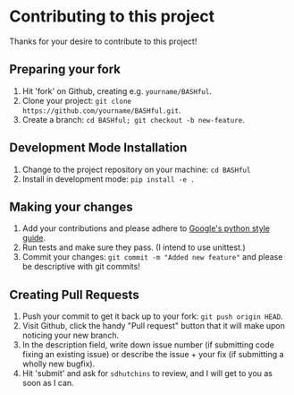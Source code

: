 # Contributing to this project

Thanks for your desire to contribute to this project!

## Preparing your fork

1. Hit 'fork' on Github, creating e.g. `yourname/BASHful`.
2. Clone your project: `git clone https://github.com/yourname/BASHful.git`.
3. Create a branch: `cd BASHful; git checkout -b new-feature`.

## Development Mode Installation

1. Change to the project repository on your machine: `cd BASHful`
2. Install in development mode: `pip install -e .`

## Making your changes

1. Add your contributions and please adhere to [Google's python style guide](https://github.com/google/styleguide/blob/gh-pages/pyguide.md).
2. Run tests and make sure they pass. (I intend to use unittest.)
3. Commit your changes: `git commit -m "Added new feature"` and please be descriptive with git commits!

## Creating Pull Requests

1. Push your commit to get it back up to your fork: `git push origin HEAD`.
2. Visit Github, click the handy "Pull request" button that it will make upon noticing your new branch.
3. In the description field, write down issue number (if submitting code fixing an existing issue) or describe the issue + your fix (if submitting a wholly new bugfix).
4. Hit 'submit' and ask for `sdhutchins` to review, and I will get to you as soon as I can.